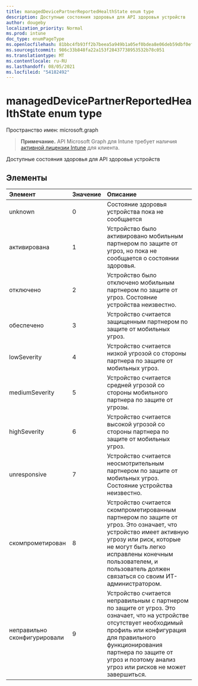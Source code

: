 ```yaml
---
title: managedDevicePartnerReportedHealthState enum type
description: Доступные состояния здоровья для API здоровья устройств
author: dougeby
localization_priority: Normal
ms.prod: intune
doc_type: enumPageType
ms.openlocfilehash: 81bbc4fb93ff2b7beea5a949b1a05ef0bdea8e06deb59dbf0ef240afa42724ae
ms.sourcegitcommit: 986c33b848fa22a153f28437738953532b78c051
ms.translationtype: MT
ms.contentlocale: ru-RU
ms.lasthandoff: 08/05/2021
ms.locfileid: "54182492"
---
```

# <a name="manageddevicepartnerreportedhealthstate-enum-type"></a>managedDevicePartnerReportedHealthState enum type

Пространство имен: microsoft.graph

> **Примечание.** API Microsoft Graph для Intune требует наличия [активной лицензии Intune](https://go.microsoft.com/fwlink/?linkid=839381) для клиента.

Доступные состояния здоровья для API здоровья устройств

## <a name="members"></a>Элементы
|Элемент|Значение|Описание|
|:---|:---|:---|
|unknown|0|Состояние здоровья устройства пока не сообщается|
|активирована|1|Устройство было активировано мобильным партнером по защите от угроз, но пока не сообщается о состоянии здоровья.|
|отключено|2|Устройство было отключено мобильным партнером по защите от угроз. Состояние устройства неизвестно.|
|обеспечено|3|Устройство считается защищенным партнером по защите от мобильных угроз.|
|lowSeverity|4 |Устройство считается низкой угрозой со стороны партнера по защите от мобильных угроз.|
|mediumSeverity|5 |Устройство считается средней угрозой со стороны мобильного партнера по защите от угрозы.|
|highSeverity|6 |Устройство считается высокой угрозой со стороны партнера по защите от мобильных угроз.|
|unresponsive|7 |Устройство считается неосмотрительным партнером по защите от мобильных угроз. Состояние устройства неизвестно.|
|скомпрометирован|8 |Устройство считается скомпрометированным партнером по защите от угроз. Это означает, что устройство имеет активную угрозу или риск, которые не могут быть легко исправлены конечным пользователем, и пользователь должен связаться со своим ИТ-администратором.|
|неправильно сконфигурировали|9 |Устройство считается неправильным с партнером по защите от угроз. Это означает, что на устройстве отсутствует необходимый профиль или конфигурация для правильного функционирования партнера по защите от угроз и поэтому анализ угроз или рисков не может завершиться.|




